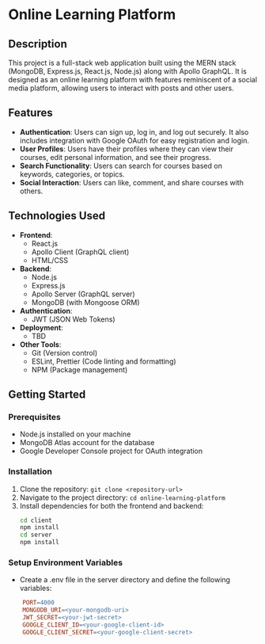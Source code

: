 # Online Learning Platform

## Description

This project is a full-stack web application built using the MERN stack (MongoDB, Express.js, React.js, Node.js) along with Apollo GraphQL. It is designed as an online learning platform with features reminiscent of a social media platform, allowing users to interact with posts and other users.

## Features

- **Authentication**: Users can sign up, log in, and log out securely. It also includes integration with Google OAuth for easy registration and login.
- **User Profiles**: Users have their profiles where they can view their courses, edit personal information, and see their progress.
- **Search Functionality**: Users can search for courses based on keywords, categories, or topics.
- **Social Interaction**: Users can like, comment, and share courses with others.

## Technologies Used

- **Frontend**:
  - React.js
  - Apollo Client (GraphQL client)
  - HTML/CSS
- **Backend**:
  - Node.js
  - Express.js
  - Apollo Server (GraphQL server)
  - MongoDB (with Mongoose ORM)
- **Authentication**:
  - JWT (JSON Web Tokens)
- **Deployment**:
  - TBD
- **Other Tools**:
  - Git (Version control)
  - ESLint, Prettier (Code linting and formatting)
  - NPM (Package management)

## Getting Started

### Prerequisites

- Node.js installed on your machine
- MongoDB Atlas account for the database
- Google Developer Console project for OAuth integration

### Installation

1. Clone the repository: `git clone <repository-url>`
2. Navigate to the project directory: `cd online-learning-platform`
3. Install dependencies for both the frontend and backend:
   ```bash
   cd client
   npm install
   cd server
   npm install
   ```

### Setup Environment Variables

- Create a .env file in the server directory and define the following variables:

```makefile
    PORT=4000
    MONGODB_URI=<your-mongodb-uri>
    JWT_SECRET=<your-jwt-secret>
    GOOGLE_CLIENT_ID=<your-google-client-id>
    GOOGLE_CLIENT_SECRET=<your-google-client-secret>
```

